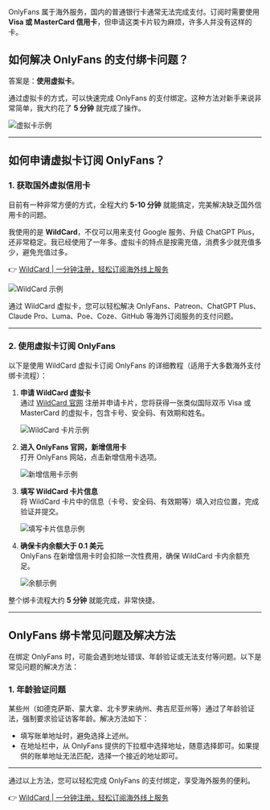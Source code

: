 OnlyFans 属于海外服务，国内的普通银行卡通常无法完成支付。订阅时需要使用 **Visa 或 MasterCard 信用卡**，但申请这类卡片较为麻烦，许多人并没有这样的卡。

## 如何解决 OnlyFans 的支付绑卡问题？

答案是：**使用虚拟卡**。

通过虚拟卡的方式，可以快速完成 OnlyFans 的支付绑定。这种方法对新手来说非常简单，我大约花了 **5 分钟** 就完成了操作。

![虚拟卡示例](https://pic1.zhimg.com/80/v2-0e6777cd30b3a1006416742d39f4e196_1440w.webp?source=2c26e567)

---

## 如何申请虚拟卡订阅 OnlyFans？

### 1. 获取国外虚拟信用卡

目前有一种非常方便的方式，全程大约 **5-10 分钟** 就能搞定，完美解决缺乏国外信用卡的问题。

我使用的是 **WildCard**，不仅可以用来支付 Google 服务、升级 ChatGPT Plus，还非常稳定。我已经使用了一年多。虚拟卡的特点是按需充值，消费多少就充值多少，避免充值过多。

👉 [WildCard | 一分钟注册，轻松订阅海外线上服务](https://bit.ly/bewildcard)

![WildCard 示例](https://pic1.zhimg.com/80/v2-f99e221b60705c17c47701221f58ba9a_1440w.webp?source=2c26e567)

通过 WildCard 虚拟卡，您可以轻松解决 OnlyFans、Patreon、ChatGPT Plus、Claude Pro、Luma、Poe、Coze、GitHub 等海外订阅服务的支付问题。

---

### 2. 使用虚拟卡订阅 OnlyFans

以下是使用 WildCard 虚拟卡订阅 OnlyFans 的详细教程（适用于大多数海外支付绑卡流程）：

1. **申请 WildCard 虚拟卡**  
   通过 [WildCard 官网](https://bit.ly/bewildcard) 注册并申请卡片，您将获得一张类似国际双币 Visa 或 MasterCard 的虚拟卡，包含卡号、安全码、有效期和姓名。

   ![WildCard 卡片示例](https://picx.zhimg.com/80/v2-ec514d4ca6d069925f3fccab026820c3_1440w.webp?source=2c26e567)

2. **进入 OnlyFans 官网，新增信用卡**  
   打开 OnlyFans 网站，点击新增信用卡选项。

   ![新增信用卡示例](https://pica.zhimg.com/80/v2-22ca3675d087f2f57e788cd3a863cc1f_1440w.webp?source=2c26e567)

3. **填写 WildCard 卡片信息**  
   将 WildCard 卡片中的信息（卡号、安全码、有效期等）填入对应位置，完成验证并提交。

   ![填写卡片信息示例](https://pic1.zhimg.com/80/v2-e27cc2f4ba7d24202b0a73eaaea6ab27_1440w.webp?source=2c26e567)

4. **确保卡内余额大于 0.1 美元**  
   OnlyFans 在新增信用卡时会扣除一次性费用，确保 WildCard 卡内余额充足。

   ![余额示例](https://pica.zhimg.com/80/v2-c1f132bff19e192d95e11e31be2313e4_1440w.webp?source=2c26e567)

整个绑卡流程大约 **5 分钟** 就能完成，非常快捷。

---

## OnlyFans 绑卡常见问题及解决方法

在绑定 OnlyFans 时，可能会遇到地址错误、年龄验证或无法支付等问题。以下是常见问题的解决方法：

### 1. 年龄验证问题

某些州（如德克萨斯、蒙大拿、北卡罗来纳州、弗吉尼亚州等）通过了年龄验证法，强制要求验证访客年龄。解决方法如下：

- 填写账单地址时，避免选择上述州。
- 在地址栏中，从 OnlyFans 提供的下拉框中选择地址，随意选择即可。如果提供的账单地址无法匹配，选择一个接近的地址即可。

---

通过以上方法，您可以轻松完成 OnlyFans 的支付绑定，享受海外服务的便利。

👉 [WildCard | 一分钟注册，轻松订阅海外线上服务](https://bit.ly/bewildcard)
